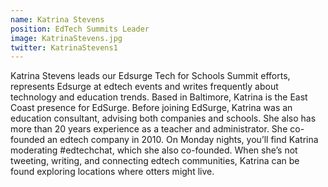 ```yaml
---
name: Katrina Stevens
position: EdTech Summits Leader
image: KatrinaStevens.jpg
twitter: KatrinaStevens1
---
```


Katrina Stevens leads our Edsurge Tech for Schools Summit efforts, represents Edsurge at edtech events and writes frequently about technology and education trends. Based in Baltimore, Katrina is the East Coast presence for EdSurge. Before joining EdSurge, Katrina was an education consultant, advising both companies and schools. She also has more than 20 years experience as a teacher and administrator. She co-founded an edtech company in 2010. On Monday nights, you’ll find Katrina moderating #edtechchat, which she also co-founded. When she’s not tweeting, writing, and connecting edtech communities, Katrina can be found exploring locations where otters might live.
